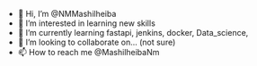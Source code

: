 - 👋 Hi, I’m @NMMashilheiba
- 👀 I’m interested in learning new skills
- 🌱 I’m currently learning fastapi, jenkins, docker, Data_science,
- 💞️ I’m looking to collaborate on... (not sure)
- 📫 How to reach me @MashilheibaNm

<!---
NMMashilheiba/NMMashilheiba is a ✨ special ✨ repository because its `README.md` (this file) appears on your GitHub profile.
You can click the Preview link to take a look at your changes.
--->
